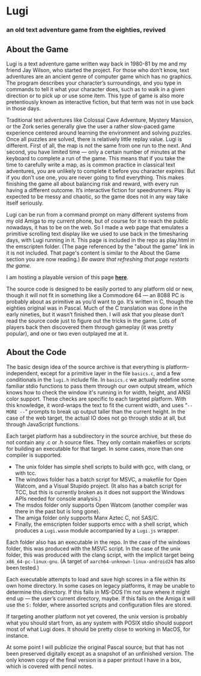 # Lugi
### an old text adventure game from the eighties, revived

##      About the Game

Lugi is a text adventure game written way back in 1980-81 by me and my friend Jay Wilson, who started the project.
For those who don’t know, text adventures are an ancient genre of computer game which has no graphics.
The program describes your character’s surroundings, and you type in commands to tell it what your character does, such as to walk in a given direction or to pick up or use some item.
This type of game is also more pretentiously known as interactive fiction, but that term was not in use back in those days.

Traditional text adventures like Colossal Cave Adventure, Mystery Mansion, or the Zork series generally give the user a rather slow-paced game experience centered around learning the environment and solving puzzles.
Once all puzzles are solved, there is relatively little replay value.
Lugi is different.
First of all, the map is not the same from one run to the next.
And second, you have limited time — only a certain number of minutes at the keyboard to complete a run of the game.
This means that if you take the time to carefully write a map, as is common practice in classical text adventures, you are unlikely to complete it before you character expires.
But if you don’t use one, you are never going to find everything.
This makes finishing the game all about balancing risk and reward, with every run having a different outcome.
It’s interactive fiction for speedrunners.
Play is expected to be messy and chaotic, so the game does not in any way take itself seriously.

Lugi can be run from a command prompt on many different systems from my old Amiga to my current phone, but of course for it to reach the public nowadays, it has to be on the web.
So I made a web page that emulates a primitive scrolling text display like we used to use back in the timesharing days, with Lugi running in it.
This page is included in the repo as play.html in the emscripten folder.
(The page referenced by the "about the game" link in it is not included.
That page's content is similar to the About the Game section you are now reading.)
_Be aware that refreshing that page restarts the game._

I am hosting a playable version of this page **[here](http://paulkienitz.net/Lugi/play.html)**.

The source code is designed to be easily ported to any platform old or new, though it will not fit in something like a Commodore 64 — an 8088 PC is probably about as primitive as you’d want to go.
It’s written in C, though the eighties original was in Pascal.
Much of the C translation was done in the early nineties, but it wasn’t finished then.
I will ask that you please don’t read the source code just to figure out the tricks in the game.
Lots of players back then discovered them through gameplay (it was pretty popular), and one or two even outplayed me at it.

##      About the Code

The basic design idea of the source archive is that everything is platform-independent, except for a primitive layer in the file `basics.c`, and a few conditionals in the `lugi.h` include file.
In `basics.c` we actually redefine some familiar stdio functions to pass them through our own output stream, which knows how to check the window it's running in for width, height, and ANSI color support.
These checks are specific to each targeted platform.
With this knowledge, it word-wraps the text to fit the current width, and uses “`-- MORE --`” prompts to break up output taller than the current height.
In the case of the web target, the actual IO does not go through stdio at all, but through JavaScript functions.

Each target platform has a subdirectory in the source archive, but these do not contain any .c or .h source files.
They only contain makefiles or scripts for building an executable for that target.
In some cases, more than one compiler is supported.

* The unix folder has simple shell scripts to build with gcc, with clang, or with tcc.
* The windows folder has a batch script for MSVC, a makefile for Open Watcom, and a Visual Stupido project.
(It also has a batch script for TCC, but this is currently broken as it does not support the Windows APIs needed for console analysis.)
* The msdos folder only supports Open Watcom (another compiler was there in the past but is long gone).
* The amiga folder only supports Manx Aztec C, not SAS/C.
* Finally, the emscripten folder supports emcc with a shell script, which produces a `Lugi.wasm` module accompanied by a `Lugi.js` wrapper.

Each folder also has an executable in the repo.
In the case of the windows folder, this was produced with the MSVC script.
In the case of the unix folder, this was produced with the clang script, with the implicit target being `x86_64-pc-linux-gnu`.
(A target of `aarch64-unknown-linux-android24` has also been tested.)

Each executable attempts to load and save high scores in a file within its own home directory.
In some cases on legacy platforms, it may be unable to determine this directory.
If this fails in MS-DOS I’m not sure where it might end up — the user’s current directory, maybe.
If this fails on the Amiga it will use the `S:` folder, where assorted scripts and configuration files are stored.

If targeting another platform not yet covered, the unix version is probably what you should start from, as any system with POSIX stdio should support most of what Lugi does.
It should be pretty close to working in MacOS, for instance.

At some point I will publicize the original Pascal source, but that has not been preserved digitally except as a snapshot of an unfinished version.
The only known copy of the final version is a paper printout I have in a box, which is covered with pencil notes.
